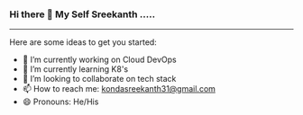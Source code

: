 ### Hi there 👋 My Self Sreekanth .....

____________________________________________________________________________________________________________________________________________________________________________

Here are some ideas to get you started:

- 🔭 I’m currently working on Cloud DevOps
- 🌱 I’m currently learning K8's
- 👯 I’m looking to collaborate on tech stack 
- 📫 How to reach me: kondasreekanth31@gmail.com
- 😄 Pronouns: He/His


